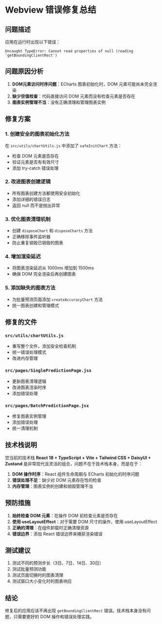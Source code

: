 # Webview 错误修复总结

## 问题描述
应用在运行时出现以下错误：
```
Uncaught TypeError: Cannot read properties of null (reading 'getBoundingClientRect')
```

## 问题原因分析
1. **DOM元素访问时序问题**：ECharts 图表初始化时，DOM 元素可能尚未完全渲染
2. **缺少空值检查**：代码直接访问 DOM 元素而没有检查元素是否存在
3. **图表实例管理不当**：没有正确清理和管理图表实例

## 修复方案

### 1. 创建安全的图表初始化方法
在 `src/utils/chartUtils.js` 中添加了 `safeInitChart` 方法：
- 检查 DOM 元素是否存在
- 验证元素是否有有效尺寸
- 添加 try-catch 错误处理

### 2. 改进图表创建逻辑
- 所有图表创建方法都使用安全初始化
- 添加详细的错误日志
- 返回 null 而不是抛出异常

### 3. 优化图表清理机制
- 创建 `disposeChart` 和 `disposeCharts` 方法
- 正确移除事件监听器
- 防止重复销毁已销毁的图表

### 4. 增加渲染延迟
- 将图表渲染延迟从 1000ms 增加到 1500ms
- 确保 DOM 完全渲染后再创建图表

### 5. 添加缺失的图表方法
- 为批量预测页面添加 `createAccuracyChart` 方法
- 统一图表创建和管理模式

## 修复的文件

### `src/utils/chartUtils.js`
- 重写整个文件，添加安全检查机制
- 统一错误处理模式
- 改进内存管理

### `src/pages/SinglePredictionPage.jsx`
- 更新图表清理逻辑
- 改进图表渲染时序
- 添加错误处理

### `src/pages/BatchPredictionPage.jsx`
- 修复图表实例管理
- 添加错误处理
- 统一清理机制

## 技术栈说明
您当前的技术栈 **React 18 + TypeScript + Vite + Tailwind CSS + DaisyUI + Zustand** 是非常现代且灵活的组合，问题不在于技术栈本身，而是在于：

1. **DOM 操作时序**：React 组件生命周期与 ECharts 初始化的时序问题
2. **错误处理不足**：缺少对 DOM 元素存在性的检查
3. **内存管理**：图表实例的创建和销毁管理不当

## 预防措施
1. **始终检查 DOM 元素**：在操作 DOM 前检查元素是否存在
2. **使用 useLayoutEffect**：对于需要 DOM 尺寸的操作，使用 useLayoutEffect
3. **正确的清理**：在组件卸载时正确清理资源
4. **错误边界**：添加 React 错误边界来捕获渲染错误

## 测试建议
1. 测试不同的预测步长（3日、7日、14日、30日）
2. 测试批量预测功能
3. 测试页面切换时的图表清理
4. 测试窗口大小变化时的图表响应

## 结论
修复后的应用应该不再出现 `getBoundingClientRect` 错误。技术栈本身没有问题，只需要更好的 DOM 操作和错误处理实践。